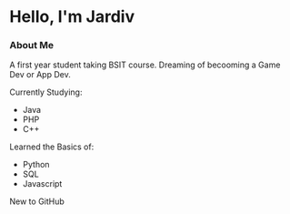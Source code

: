 <h1>Hello, I'm Jardiv</h1>

<div>
  <h3>About Me</h3>
  <p>A first year student taking BSIT course. Dreaming of becooming a Game Dev or App Dev. </p>
  <p>Currently Studying:
    <ul>
      <li>Java</li>
      <li>PHP</li>
      <li>C++</li>
    </ul>
  </p>
  <p>Learned the Basics of:
    <ul>
      <li>Python</li>
      <li>SQL</li>
      <li>Javascript</li>
    </ul>
  </p>
</div>

New to GitHub

<!---
Jardiv/Jardiv is a ✨ special ✨ repository because its `README.md` (this file) appears on your GitHub profile.
You can click the Preview link to take a look at your changes.
--->
